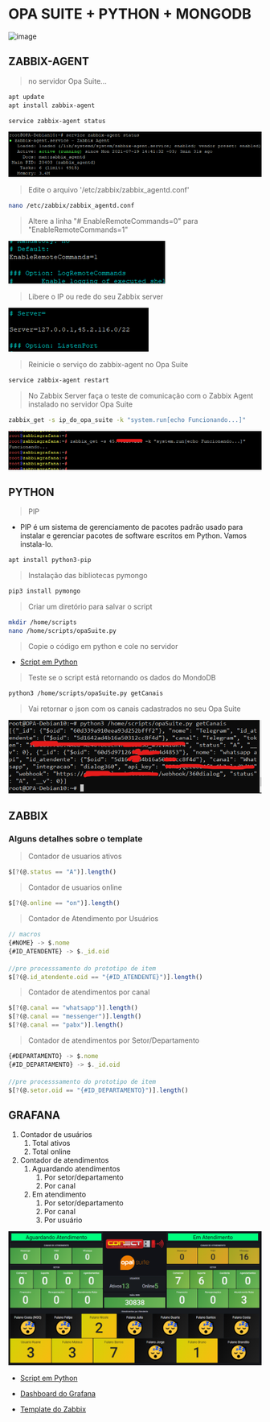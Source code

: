 # OPA SUITE + PYTHON + MONGODB

![image](https://user-images.githubusercontent.com/23584038/128373763-ffbb7def-8089-4e82-87d7-4039c2b2de86.png)

## ZABBIX-AGENT

> no servidor Opa Suite...

```sh
apt update
apt install zabbix-agent
```

```sh
service zabbix-agent status
```

![print grafana](./recursos/img/service%20zabbix-agent%20status.png)

> Edite o arquivo '/etc/zabbix/zabbix_agentd.conf'

```sh
nano /etc/zabbix/zabbix_agentd.conf
```

> Altere a linha "# EnableRemoteCommands=0" para "EnableRemoteCommands=1"

![-](./recursos/img/enable_remote_config.png)

> Libere o IP ou rede do seu Zabbix server

![-](./recursos/img/redes_permitidas.png)

> Reinicie o serviço do zabbix-agent no Opa Suite

```sh
service zabbix-agent restart
```

> No Zabbix Server faça o teste de comunicação com o Zabbix Agent instalado no servidor Opa Suite

```sh
zabbix_get -s ip_do_opa_suite -k "system.run[echo Funcionando...]"
```

![-](./recursos/img/teste_zabbix_agent.png)

## PYTHON

> PIP

- PIP é um sistema de gerenciamento de pacotes padrão usado para instalar e gerenciar pacotes de software escritos em Python. Vamos instala-lo.

```sh
apt install python3-pip
```

> Instalação das bibliotecas pymongo

```sh
pip3 install pymongo
```

> Criar um diretório para salvar o script

```sh
mkdir /home/scripts
nano /home/scripts/opaSuite.py
```

> Copie o código em python e cole no servidor

- [Script em Python](./recursos/python/opaSuite.py)

> Teste se o script está retornando os dados do MondoDB

```sh
python3 /home/scripts/opaSuite.py getCanais
```

> Vai retornar o json com os canais cadastrados no seu Opa Suite

![-](./recursos/img/teste_script_python.png)

<!-- ![-](./recursos/img/teste_zabbix_agent.png) -->

## ZABBIX

### Alguns detalhes sobre o template

> Contador de usuarios ativos

```js
$[?(@.status == "A")].length()
```

> Contador de usuarios online

```js
$[?(@.online == "on")].length()
```

> Contador de Atendimento por Usuários

```js
// macros
{#NOME} -> $.nome
{#ID_ATENDENTE} -> $._id.oid

//pre processsamento do prototipo de item
$[?(@.id_atendente.oid == "{#ID_ATENDENTE}")].length()
```

> Contador de atendimentos por canal

```js
$[?(@.canal == "whatsapp")].length()
$[?(@.canal == "messenger")].length()
$[?(@.canal == "pabx")].length()
```

> Contador de atendimentos por Setor/Departamento

```js
{#DEPARTAMENTO} -> $.nome
{#ID_DEPARTAMENTO} -> $._id.oid

//pre processsamento do prototipo de item
$[?(@.setor.oid == "{#ID_DEPARTAMENTO}")].length()
```

## GRAFANA

1) Contador de usuários
   1) Total ativos
   2) Total online
2) Contador de atendimentos
   1) Aguardando atendimentos
      1) Por setor/departamento
      2) Por canal
   2) Em atendimento
      1) Por setor/departamento
      2) Por canal
      3) Por usuário

![print grafana](./recursos/img/print.png)

- [Script em Python](./recursos/python/opaSuite.py)

- [Dashboard do Grafana](./recursos/grafana/dashboard_opa_suite.json)

- [Template do Zabbix](./recursos/zabbix/OpaSuiteTemplate.xml)
